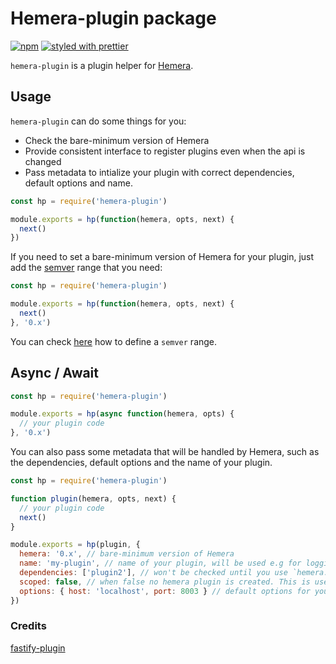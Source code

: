 # Hemera-plugin package

[![npm](https://img.shields.io/npm/v/hemera-plugin.svg?maxAge=3600)](https://www.npmjs.com/package/hemera-plugin)
[![styled with prettier](https://img.shields.io/badge/styled_with-prettier-ff69b4.svg)](#badge)

`hemera-plugin` is a plugin helper for [Hemera](https://github.com/hemerajs/hemera).

## Usage

`hemera-plugin` can do some things for you:

* Check the bare-minimum version of Hemera
* Provide consistent interface to register plugins even when the api is changed
* Pass metadata to intialize your plugin with correct dependencies, default options and name.

```js
const hp = require('hemera-plugin')

module.exports = hp(function(hemera, opts, next) {
  next()
})
```

If you need to set a bare-minimum version of Hemera for your plugin, just add the [semver](http://semver.org/) range that you need:

```js
const hp = require('hemera-plugin')

module.exports = hp(function(hemera, opts, next) {
  next()
}, '0.x')
```

You can check [here](https://github.com/npm/node-semver#ranges) how to define a `semver` range.

## Async / Await

```js
const hp = require('hemera-plugin')

module.exports = hp(async function(hemera, opts) {
  // your plugin code
}, '0.x')
```

You can also pass some metadata that will be handled by Hemera, such as the dependencies, default options and the name of your plugin.

```js
const hp = require('hemera-plugin')

function plugin(hemera, opts, next) {
  // your plugin code
  next()
}

module.exports = hp(plugin, {
  hemera: '0.x', // bare-minimum version of Hemera
  name: 'my-plugin', // name of your plugin, will be used e.g for logging purposes
  dependencies: ['plugin2'], // won't be checked until you use `hemera.checkPluginDependencies(plugin)`
  scoped: false, // when false no hemera plugin is created. This is useful if you want to extend the core but don't need a seperate plugin scope.
  options: { host: 'localhost', port: 8003 } // default options for your plugin
})
```

### Credits

[fastify-plugin](https://github.com/fastify/fastify-plugin)
